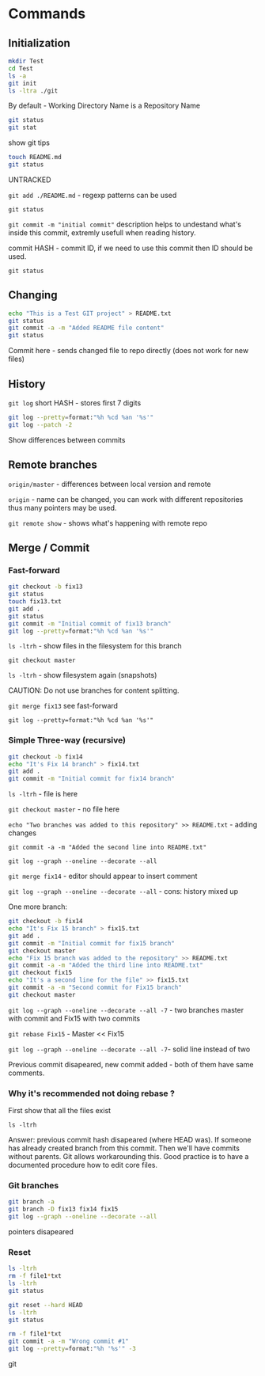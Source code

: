 # Commands


## Initialization

```sh
mkdir Test
cd Test
ls -a
git init
ls -ltra ./git
```

By default - Working Directory Name is a Repository Name

```sh
git status
git stat
```
show git tips

```sh
touch README.md
git status
```
UNTRACKED

`git add ./README.md` - regexp patterns can be used

`git status`

`git commit -m "initial commit"`
description helps to undestand what's inside this commit, extremly usefull when reading history.

commit HASH - commit ID, if we need to use this commit then ID should be used.

`git status`

## Changing

```sh
echo "This is a Test GIT project" > README.txt
git status
git commit -a -m "Added README file content"
git status
```
Commit here - sends changed file to repo directly (does not work for new files)

## History

`git log`
short HASH - stores first 7 digits

```sh
git log --pretty=format:"%h %cd %an '%s'"
git log --patch -2
```
Show differences between commits

## Remote branches

`origin/master` - differences between local version and remote

`origin` - name can be changed, you can work with different repositories thus many pointers may be used.

`git remote show` - shows what's happening with remote repo

## Merge / Commit

### Fast-forward

```sh
git checkout -b fix13
git status
touch fix13.txt
git add .
git status
git commit -m "Initial commit of fix13 branch"
git log --pretty=format:"%h %cd %an '%s'"
```

`ls -ltrh` - show files in the filesystem for this branch

`git checkout master` 

`ls -ltrh` - show filesystem again (snapshots)

CAUTION: Do not use branches for content splitting.

`git merge fix13` see fast-forward

`git log --pretty=format:"%h %cd %an '%s'"`

### Simple Three-way (recursive)

```sh
git checkout -b fix14
echo "It's Fix 14 branch" > fix14.txt
git add .
git commit -m "Initial commit for fix14 branch"
```

`ls -ltrh` - file is here

`git checkout master` - no file here

`echo "Two branches was added to this repository" >> README.txt` - adding changes

`git commit -a -m "Added the second line into README.txt"`

`git log --graph --oneline --decorate --all`

`git merge fix14` - editor should appear to insert comment

`git log --graph --oneline --decorate --all` - cons: history mixed up

One more branch:

```sh
git checkout -b fix14
echo "It's Fix 15 branch" > fix15.txt
git add .
git commit -m "Initial commit for fix15 branch"
git checkout master
echo "Fix 15 branch was added to the repository" >> README.txt
git commit -a -m "Added the third line into README.txt"
git checkout fix15
echo "It's a second line for the file" >> fix15.txt
git commit -a -m "Second commit for Fix15 branch"
git checkout master
```

`git log --graph --oneline --decorate --all -7` - two branches master with commit and Fix15 with two commits

`git rebase Fix15` - Master << Fix15

`git log --graph --oneline --decorate --all -7`- solid line instead of two

Previous commit disapeared, new commit added - both of them have same comments.

### Why it's recommended not doing rebase ?

First show that all the files exist

`ls -ltrh`

Answer: previous commit hash disapeared (where HEAD was). 
If someone has already created branch from this commit. Then we'll have commits without parents.
Git allows workarounding this. 
Good practice is to have a documented procedure how to edit core files.

### Git branches

```sh
git branch -a
git branch -D fix13 fix14 fix15
git log --graph --oneline --decorate --all
```

pointers disapeared


### Reset

```sh
ls -ltrh
rm -f file1*txt
ls -ltrh
git status
```

```sh
git reset --hard HEAD
ls -ltrh
git status
```

```sh
rm -f file1*txt
git commit -a -m "Wrong commit #1"
git log --pretty=format:"%h '%s'" -3
```

git 

